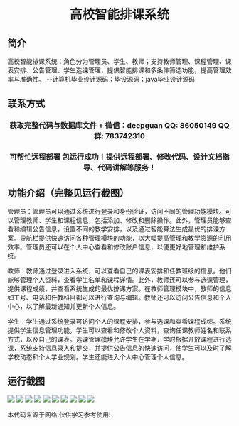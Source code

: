 <p><h1 align="center">高校智能排课系统</h1></p>

## 简介
高校智能排课系统：角色分为管理员、学生、教师；支持教师管理、课程管理、课表安排、公告管理、学生选课管理，提供智能排课和多条件筛选功能，提高管理效率与准确性。    --计算机毕业设计源码；毕设源码；java毕业设计源码


## 联系方式
<p><h3 align="center">获取完整代码与数据库文件 + 微信：deepguan QQ: 86050149 QQ群: 783742310</h3></p>
<p><h3 align="center">可帮忙远程部署 包运行成功！提供远程部署、修改代码、设计文档指导、代码讲解等服务！</h3></p>

## 功能介绍（完整见运行截图）
管理员：管理员可以通过系统进行登录和身份验证，访问不同的管理功能模块。可以管理教师、学生和课程信息，包括添加、修改和删除操作。此外，管理员能够查看和编辑公告信息，设置不同的教学安排，以及通过智能算法生成最优的排课方案。导航栏提供快速访问各种管理模块的功能，以大幅提高管理和教学资源的利用效率。管理员还可以在个人中心查看和修改账户信息，以便更好地管理和维护系统。

教师：教师通过登录进入系统，可以查看自己的课表安排和任教班级的信息。他们能够管理个人资料，查看学生名单和课程详情。此外，教师还可以参与选课管理，提供课程成绩，并查看系统生成的最优排课方案。在教师管理模块中，教师的信息如工号、电话和任教科目都可以进行查询与编辑。教师还可以访问公告信息和个人中心，以了解最新通知并更新个人信息。

学生：学生通过系统登录可访问个人的课程安排，参与选课和查看课程成绩。系统提供学生信息管理功能，学生可以查看和修改个人资料，查询任课教师姓名和联系方式，以及自己的课表。选课管理模块允许学生在学期开学时根据开放课程进行选课，系统支持信息录入和提交，并提供公告信息的快速访问，使学生可以及时了解学校动态和个人学业规划。学生还能进入个人中心管理个人信息。


## 运行截图
![](img/001.jpg)
![](img/002.jpg)
![](img/003.jpg)
![](img/004.jpg)
![](img/005.jpg)
![](img/006.jpg)
![](img/007.jpg)
![](img/008.jpg)
![](img/009.jpg)
![](img/010.jpg)

<p>本代码来源于网络,仅供学习参考使用!</p>
